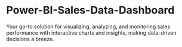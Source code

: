 # Power-BI-Sales-Data-Dashboard
Your go-to solution for visualizing, analyzing, and monitoring sales performance with interactive charts and insights, making data-driven decisions a breeze.
